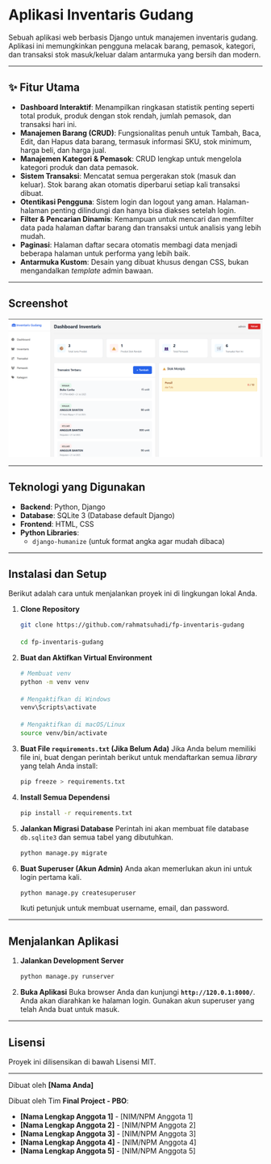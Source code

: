 # Aplikasi Inventaris Gudang

Sebuah aplikasi web berbasis Django untuk manajemen inventaris gudang. Aplikasi ini memungkinkan pengguna melacak barang, pemasok, kategori, dan transaksi stok masuk/keluar dalam antarmuka yang bersih dan modern.

---

## ✨ Fitur Utama

- **Dashboard Interaktif**: Menampilkan ringkasan statistik penting seperti total produk, produk dengan stok rendah, jumlah pemasok, dan transaksi hari ini.
- **Manajemen Barang (CRUD)**: Fungsionalitas penuh untuk Tambah, Baca, Edit, dan Hapus data barang, termasuk informasi SKU, stok minimum, harga beli, dan harga jual.
- **Manajemen Kategori & Pemasok**: CRUD lengkap untuk mengelola kategori produk dan data pemasok.
- **Sistem Transaksi**: Mencatat semua pergerakan stok (masuk dan keluar). Stok barang akan otomatis diperbarui setiap kali transaksi dibuat.
- **Otentikasi Pengguna**: Sistem login dan logout yang aman. Halaman-halaman penting dilindungi dan hanya bisa diakses setelah login.
- **Filter & Pencarian Dinamis**: Kemampuan untuk mencari dan memfilter data pada halaman daftar barang dan transaksi untuk analisis yang lebih mudah.
- **Paginasi**: Halaman daftar secara otomatis membagi data menjadi beberapa halaman untuk performa yang lebih baik.
- **Antarmuka Kustom**: Desain yang dibuat khusus dengan CSS, bukan mengandalkan *template* admin bawaan.

---

## Screenshot

![Screenshot Dashboard Aplikasi Inventaris](SS.png)

---

##  Teknologi yang Digunakan

- **Backend**: Python, Django
- **Database**: SQLite 3 (Database default Django)
- **Frontend**: HTML, CSS
- **Python Libraries**:
    - `django-humanize` (untuk format angka agar mudah dibaca)

---

##  Instalasi dan Setup

Berikut adalah cara untuk menjalankan proyek ini di lingkungan lokal Anda.

1.  **Clone Repository**
    ```bash
    git clone https://github.com/rahmatsuhadi/fp-inventaris-gudang
    
    cd fp-inventaris-gudang
    ```

2.  **Buat dan Aktifkan Virtual Environment**
    ```bash
    # Membuat venv
    python -m venv venv

    # Mengaktifkan di Windows
    venv\Scripts\activate

    # Mengaktifkan di macOS/Linux
    source venv/bin/activate
    ```

3.  **Buat File `requirements.txt` (Jika Belum Ada)**
    Jika Anda belum memiliki file ini, buat dengan perintah berikut untuk mendaftarkan semua *library* yang telah Anda install:
    ```bash
    pip freeze > requirements.txt
    ```

4.  **Install Semua Dependensi**
    ```bash
    pip install -r requirements.txt
    ```

5.  **Jalankan Migrasi Database**
    Perintah ini akan membuat file database `db.sqlite3` dan semua tabel yang dibutuhkan.
    ```bash
    python manage.py migrate
    ```

6.  **Buat Superuser (Akun Admin)**
    Anda akan memerlukan akun ini untuk login pertama kali.
    ```bash
    python manage.py createsuperuser
    ```
    Ikuti petunjuk untuk membuat username, email, dan password.

---

##  Menjalankan Aplikasi

1.  **Jalankan Development Server**
    ```bash
    python manage.py runserver
    ```

2.  **Buka Aplikasi**
    Buka browser Anda dan kunjungi **`http://120.0.1:8000/`**. Anda akan diarahkan ke halaman login. Gunakan akun superuser yang telah Anda buat untuk masuk.

---

##  Lisensi

Proyek ini dilisensikan di bawah Lisensi MIT.

---
Dibuat oleh **[Nama Anda]**

Dibuat oleh Tim **Final Project - PBO**:

-   **[Nama Lengkap Anggota 1]** - [NIM/NPM Anggota 1]
-   **[Nama Lengkap Anggota 2]** - [NIM/NPM Anggota 2]
-   **[Nama Lengkap Anggota 3]** - [NIM/NPM Anggota 3]
-   **[Nama Lengkap Anggota 4]** - [NIM/NPM Anggota 4]
-   **[Nama Lengkap Anggota 5]** - [NIM/NPM Anggota 5]

